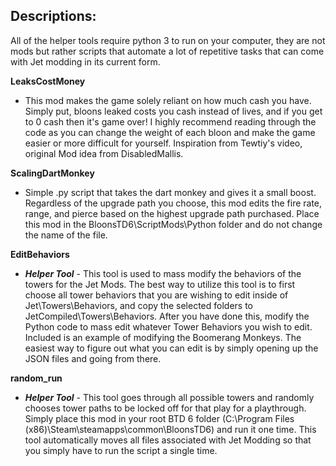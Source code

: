 ## Descriptions: 
All of the helper tools require python 3 to run on your computer, they are not mods but rather scripts that automate a lot of repetitive tasks that can come with Jet modding in its current form.

**LeaksCostMoney**
- This mod makes the game solely reliant on how much cash you have. Simply put, bloons leaked costs you cash instead of lives, and if you get to 0 cash then it's game over! I highly recommend reading through the code as you can change the weight of each bloon and make the game easier or more difficult for yourself. Inspiration from Tewtiy's video, original Mod idea from DisabledMallis.

**ScalingDartMonkey**
- Simple .py script that takes the dart monkey and gives it a small boost. Regardless of the upgrade path you choose, this mod edits the fire rate, range, and pierce based on the highest upgrade path purchased. Place this mod in the BloonsTD6\ScriptMods\Python folder and do not change the name of the file.

**EditBehaviors**
 - ***Helper Tool*** - This tool is used to mass modify the behaviors of the towers for the Jet Mods. The best way to utilize this tool is to first choose all tower behaviors that you are wishing to edit inside of Jet\Towers\Behaviors, and copy the selected folders to JetCompiled\Towers\Behaviors. After you have done this, modify the Python code to mass edit whatever Tower Behaviors you wish to edit. Included is an example of modifying the Boomerang Monkeys. The easiest way to figure out what you can edit is by simply opening up the JSON files and going from there.

 **random_run**
- ***Helper Tool*** - This tool goes through all possible towers and randomly chooses tower paths to be locked off for that play for a playthrough. Simply place this mod in your root BTD 6 folder (C:\Program Files (x86)\Steam\steamapps\common\BloonsTD6) and run it one time. This tool automatically moves all files associated with Jet Modding so that you simply have to run the script a single time.
